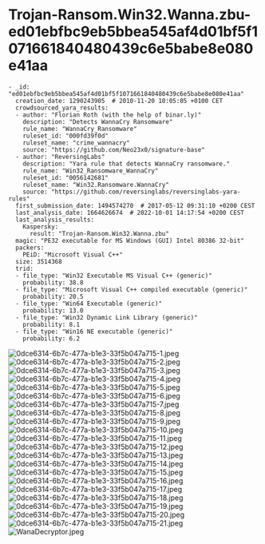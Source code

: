 # Trojan-Ransom.Win32.Wanna.zbu-ed01ebfbc9eb5bbea545af4d01bf5f1071661840480439c6e5babe8e080e41aa

```
- _id: "ed01ebfbc9eb5bbea545af4d01bf5f1071661840480439c6e5babe8e080e41aa"
  creation_date: 1290243905  # 2010-11-20 10:05:05 +0100 CET
  crowdsourced_yara_results: 
  - author: "Florian Roth (with the help of binar.ly)"
    description: "Detects WannaCry Ransomware"
    rule_name: "WannaCry_Ransomware"
    ruleset_id: "000fd39f0d"
    ruleset_name: "crime_wannacry"
    source: "https://github.com/Neo23x0/signature-base"
  - author: "ReversingLabs"
    description: "Yara rule that detects WannaCry ransomware."
    rule_name: "Win32_Ransomware_WannaCry"
    ruleset_id: "0056142681"
    ruleset_name: "Win32.Ransomware.WannaCry"
    source: "https://github.com/reversinglabs/reversinglabs-yara-rules"
  first_submission_date: 1494574270  # 2017-05-12 09:31:10 +0200 CEST
  last_analysis_date: 1664626674  # 2022-10-01 14:17:54 +0200 CEST
  last_analysis_results: 
    Kaspersky: 
      result: "Trojan-Ransom.Win32.Wanna.zbu"
  magic: "PE32 executable for MS Windows (GUI) Intel 80386 32-bit"
  packers: 
    PEiD: "Microsoft Visual C++"
  size: 3514368
  trid: 
  - file_type: "Win32 Executable MS Visual C++ (generic)"
    probability: 38.8
  - file_type: "Microsoft Visual C++ compiled executable (generic)"
    probability: 20.5
  - file_type: "Win64 Executable (generic)"
    probability: 13.0
  - file_type: "Win32 Dynamic Link Library (generic)"
    probability: 8.1
  - file_type: "Win16 NE executable (generic)"
    probability: 6.2
```
![0dce6314-6b7c-477a-b1e3-33f5b047a715-1.jpeg](0dce6314-6b7c-477a-b1e3-33f5b047a715-1.jpeg)
![0dce6314-6b7c-477a-b1e3-33f5b047a715-2.jpeg](0dce6314-6b7c-477a-b1e3-33f5b047a715-2.jpeg)
![0dce6314-6b7c-477a-b1e3-33f5b047a715-3.jpeg](0dce6314-6b7c-477a-b1e3-33f5b047a715-3.jpeg)
![0dce6314-6b7c-477a-b1e3-33f5b047a715-4.jpeg](0dce6314-6b7c-477a-b1e3-33f5b047a715-4.jpeg)
![0dce6314-6b7c-477a-b1e3-33f5b047a715-5.jpeg](0dce6314-6b7c-477a-b1e3-33f5b047a715-5.jpeg)
![0dce6314-6b7c-477a-b1e3-33f5b047a715-6.jpeg](0dce6314-6b7c-477a-b1e3-33f5b047a715-6.jpeg)
![0dce6314-6b7c-477a-b1e3-33f5b047a715-7.jpeg](0dce6314-6b7c-477a-b1e3-33f5b047a715-7.jpeg)
![0dce6314-6b7c-477a-b1e3-33f5b047a715-8.jpeg](0dce6314-6b7c-477a-b1e3-33f5b047a715-8.jpeg)
![0dce6314-6b7c-477a-b1e3-33f5b047a715-9.jpeg](0dce6314-6b7c-477a-b1e3-33f5b047a715-9.jpeg)
![0dce6314-6b7c-477a-b1e3-33f5b047a715-10.jpeg](0dce6314-6b7c-477a-b1e3-33f5b047a715-10.jpeg)
![0dce6314-6b7c-477a-b1e3-33f5b047a715-11.jpeg](0dce6314-6b7c-477a-b1e3-33f5b047a715-11.jpeg)
![0dce6314-6b7c-477a-b1e3-33f5b047a715-12.jpeg](0dce6314-6b7c-477a-b1e3-33f5b047a715-12.jpeg)
![0dce6314-6b7c-477a-b1e3-33f5b047a715-13.jpeg](0dce6314-6b7c-477a-b1e3-33f5b047a715-13.jpeg)
![0dce6314-6b7c-477a-b1e3-33f5b047a715-14.jpeg](0dce6314-6b7c-477a-b1e3-33f5b047a715-14.jpeg)
![0dce6314-6b7c-477a-b1e3-33f5b047a715-15.jpeg](0dce6314-6b7c-477a-b1e3-33f5b047a715-15.jpeg)
![0dce6314-6b7c-477a-b1e3-33f5b047a715-16.jpeg](0dce6314-6b7c-477a-b1e3-33f5b047a715-16.jpeg)
![0dce6314-6b7c-477a-b1e3-33f5b047a715-17.jpeg](0dce6314-6b7c-477a-b1e3-33f5b047a715-17.jpeg)
![0dce6314-6b7c-477a-b1e3-33f5b047a715-18.jpeg](0dce6314-6b7c-477a-b1e3-33f5b047a715-18.jpeg)
![0dce6314-6b7c-477a-b1e3-33f5b047a715-19.jpeg](0dce6314-6b7c-477a-b1e3-33f5b047a715-19.jpeg)
![0dce6314-6b7c-477a-b1e3-33f5b047a715-20.jpeg](0dce6314-6b7c-477a-b1e3-33f5b047a715-20.jpeg)
![0dce6314-6b7c-477a-b1e3-33f5b047a715-21.jpeg](0dce6314-6b7c-477a-b1e3-33f5b047a715-21.jpeg)
![WanaDecryptor.jpeg](WanaDecryptor.jpeg)
